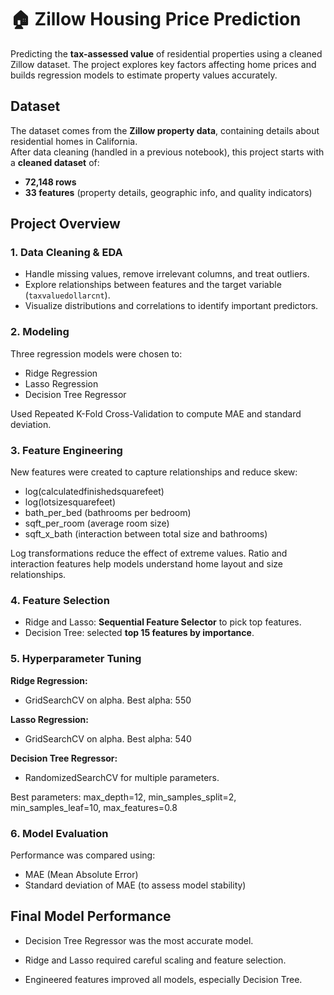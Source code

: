 # 🏠 Zillow Housing Price Prediction

Predicting the **tax-assessed value** of residential properties using a cleaned Zillow dataset. The project explores key factors affecting home prices and builds regression models to estimate property values accurately.

## Dataset

The dataset comes from the **Zillow property data**, containing details about residential homes in California.  
After data cleaning (handled in a previous notebook), this project starts with a **cleaned dataset** of:

- **72,148 rows**  
- **33 features** (property details, geographic info, and quality indicators)

## Project Overview

### 1. Data Cleaning & EDA
- Handle missing values, remove irrelevant columns, and treat outliers.  
- Explore relationships between features and the target variable (`taxvaluedollarcnt`).  
- Visualize distributions and correlations to identify important predictors.

### 2. Modeling
Three regression models were chosen to:
  - Ridge Regression  
  - Lasso Regression  
  - Decision Tree Regressor

Used Repeated K-Fold Cross-Validation to compute MAE and standard deviation.

### 3. Feature Engineering
New features were created to capture relationships and reduce skew:

- log(calculatedfinishedsquarefeet)
- log(lotsizesquarefeet)
- bath_per_bed (bathrooms per bedroom)
- sqft_per_room (average room size)
- sqft_x_bath (interaction between total size and bathrooms)

Log transformations reduce the effect of extreme values.
Ratio and interaction features help models understand home layout and size relationships.

### 4. Feature Selection
- Ridge and Lasso: **Sequential Feature Selector** to pick top features.
- Decision Tree: selected **top 15 features by importance**.

### 5. Hyperparameter Tuning

**Ridge Regression:**
- GridSearchCV on alpha. Best alpha: 550

**Lasso Regression:**
- GridSearchCV on alpha. Best alpha: 540

**Decision Tree Regressor:**
- RandomizedSearchCV for multiple parameters.

Best parameters: max_depth=12, min_samples_split=2, min_samples_leaf=10, max_features=0.8


### 6. Model Evaluation

Performance was compared using:
- MAE (Mean Absolute Error)
- Standard deviation of MAE (to assess model stability)


## Final Model Performance

* Decision Tree Regressor was the most accurate model.

* Ridge and Lasso required careful scaling and feature selection.

* Engineered features improved all models, especially Decision Tree.
